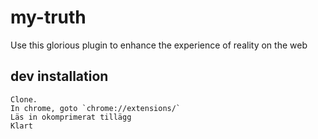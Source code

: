 # my-truth
Use this glorious plugin to enhance the experience of reality on the web

## dev installation
```
Clone.
In chrome, goto `chrome://extensions/`
Läs in okomprimerat tillägg
Klart

```
